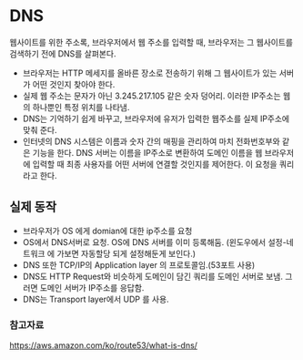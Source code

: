 # DNS
웹사이트를 위한 주소록, 브라우저에서 웹 주소를 입력할 때, 브라우저는 그 웹사이트를 검색하기 전에 DNS를 살펴본다.
- 브라우저는 HTTP 메세지를 올바른 장소로 전송하기 위해 그 웹사이트가 있는 서버가 어떤 것인지 찾아야 한다.
- 실제 웹 주소는 문자가 아닌 3.245.217.105 같은 숫자 덩어리. 이러한 IP주소는 웹의 하나뿐인 특정 위치를 나타냄.
- DNS는 기억하기 쉽게 바꾸고, 브라우저에 유저가 입력한 웹주소를 실제 IP주소에 맞춰 준다.
- 인터넷의 DNS 시스템은 이름과 숫자 간의 매핑을 관리하여 마치 전화번호부와 같은 기능을 한다. DNS 서버는 이름을 IP주소로 변환하여 도메인 이름을 웹 브라우저에 입력할 때 최종 사용자를 어떤 서버에 연결할 것인지를 제어한다. 이 요청을 쿼리 라고 한다.

## 실제 동작
- 브라우저가 OS 에게 domian에 대한 ip주소를 요청
- OS에서 DNS서버로 요청. OS에 DNS 서버를 이미 등록해둠. (윈도우에서 설정-네트워크 에 가보면 자동할당 되게 설정해둔게 보인다.)
- DNS 또한 TCP/IP의 Application layer 의 프로토콜임.(53포트 사용)
- DNS도 HTTP Request와 비슷하게 도메인이 담긴 쿼리를 도메인 서버로 보냄. 그러면 도메인 서버가 IP주소를 응답함.
- DNS는 Transport layer에서 UDP 를 사용.

### 참고자료
https://aws.amazon.com/ko/route53/what-is-dns/
